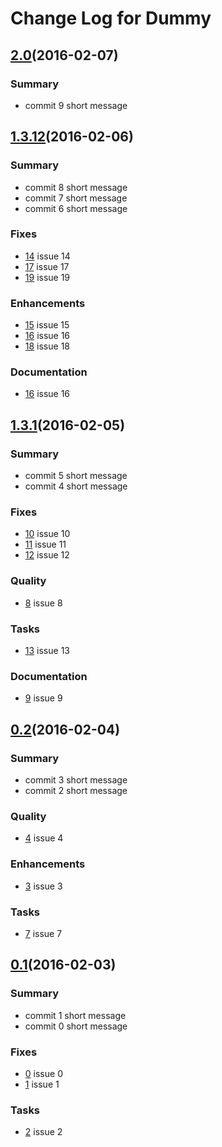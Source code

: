 
# Change Log for Dummy


## [2.0](https://github.com/davidsowerby/dummy/tree/2.0)(2016-02-07)

### Summary

- commit 9 short message


## [1.3.12](https://github.com/davidsowerby/dummy/tree/1.3.12)(2016-02-06)

### Summary

- commit 8 short message
- commit 7 short message
- commit 6 short message


### Fixes
- [14](https:/github.com/davidsowerby/dummmy/issues/14) issue 14
- [17](https:/github.com/davidsowerby/dummmy/issues/17) issue 17
- [19](https:/github.com/davidsowerby/dummmy/issues/19) issue 19


### Enhancements
- [15](https:/github.com/davidsowerby/dummmy/issues/15) issue 15
- [16](https:/github.com/davidsowerby/dummmy/issues/16) issue 16
- [18](https:/github.com/davidsowerby/dummmy/issues/18) issue 18


### Documentation
- [16](https:/github.com/davidsowerby/dummmy/issues/16) issue 16


## [1.3.1](https://github.com/davidsowerby/dummy/tree/1.3.1)(2016-02-05)

### Summary

- commit 5 short message
- commit 4 short message


### Fixes
- [10](https:/github.com/davidsowerby/dummmy/issues/10) issue 10
- [11](https:/github.com/davidsowerby/dummmy/issues/11) issue 11
- [12](https:/github.com/davidsowerby/dummmy/issues/12) issue 12


### Quality
- [8](https:/github.com/davidsowerby/dummmy/issues/8) issue 8


### Tasks
- [13](https:/github.com/davidsowerby/dummmy/issues/13) issue 13


### Documentation
- [9](https:/github.com/davidsowerby/dummmy/issues/9) issue 9


## [0.2](https://github.com/davidsowerby/dummy/tree/0.2)(2016-02-04)

### Summary

- commit 3 short message
- commit 2 short message


### Quality
- [4](https:/github.com/davidsowerby/dummmy/issues/4) issue 4


### Enhancements
- [3](https:/github.com/davidsowerby/dummmy/issues/3) issue 3


### Tasks
- [7](https:/github.com/davidsowerby/dummmy/issues/7) issue 7


## [0.1](https://github.com/davidsowerby/dummy/tree/0.1)(2016-02-03)

### Summary

- commit 1 short message
- commit 0 short message


### Fixes
- [0](https:/github.com/davidsowerby/dummmy/issues/0) issue 0
- [1](https:/github.com/davidsowerby/dummmy/issues/1) issue 1


### Tasks
- [2](https:/github.com/davidsowerby/dummmy/issues/2) issue 2

